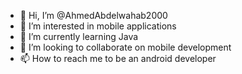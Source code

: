 - 👋 Hi, I’m @AhmedAbdelwahab2000
- 👀 I’m interested in mobile applications
- 🌱 I’m currently learning Java
- 💞️ I’m looking to collaborate on mobile development
- 📫 How to reach me to be an android developer

<!---
AhmedAbdelwahab2000/AhmedAbdelwahab2000 is a ✨ special ✨ repository because its `README.md` (this file) appears on your GitHub profile.
You can click the Preview link to take a look at your changes.
--->
